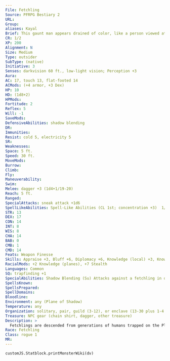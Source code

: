 ```yaml
---
File: Fetchling
Source: PFRPG Bestiary 2
URL: 
Group: 
aliases: Kayal
Brief: This gaunt man appears drained of color, like a person viewed at twilight or in a dark alley.
CR: 1/2
XP: 200
Alignment: N
Size: Medium
Type: outsider
SubType: (native)
Initiative: 3
Senses: darkvision 60 ft., low-light vision; Perception +3
Aura: 
AC: 17, touch 13, flat-footed 14
ACMods: (+4 armor, +3 Dex)
HP: 10
HD: (1d8+2)
HPMods: 
Fortitude: 2
Reflex: 5
Will: -1
SaveMods: 
DefensiveAbilities: shadow blending
DR: 
Immunities: 
Resist: cold 5, electricity 5
SR: 
Weaknesses: 
Space: 5 ft.
Speed: 30 ft.
MoveMods: 
Burrow: 
Climb: 
Fly: 
Maneuverability: 
Swim: 
Melee: dagger +3 (1d4+1/19-20)
Reach: 5 ft.
Ranged: 
SpecialAttacks: sneak attack +1d6
SpellLikeAbilities: Spell-Like Abilities (CL 1st; concentration +3)  1/day-disguise self (humanoid only)
STR: 13
DEX: 17
CON: 14
INT: 8
WIS: 8
CHA: 14
BAB: 0
CMB: 1
CMD: 14
Feats: Weapon Finesse
Skills: Appraise +3, Bluff +6, Diplomacy +6, Knowledge (local) +3, Knowledge (planes) +2, Perception +3, Sense Motive +3, Stealth +7
RacialMods: +2 Knowledge (planes), +7 Stealth
Languages: Common
SQ: trapfinding +1
SpecialAbilities: Shadow Blending (Su) Attacks against a fetchling in dim light have a 50% miss chance instead of the normal 20% miss chance. This ability does not grant total concealment; it just increases the miss chance.
SpellsKnown: 
SpellsPrepared: 
SpellDomains: 
Bloodline: 
Environment: any (Plane of Shadow)
Temperature: any
Organization: solitary, pair, guild (3-12), or enclave (13-30 plus 1-4 2nd-4th level rogue spies, 1-4 2nd-4th level sorcerers, and 1 3rd-6th level fighter/rogue leader)
Treasure: NPC gear (chain shirt, dagger, other treasure)
Description: >
  Fetchlings are descended from generations of humans trapped on the Plane of Shadow. Infused with the essence of that plane, they are more and less than human, and often serve as middlemen in planar trade and politics. Other than their yellow eyes, their flesh has no color-it is either stark white, midnight black, or a shade of gray. On the Material Plane, they conceal themselves with heavy clothing or dim light so they can work without prejudice. The name "fetchling" is a human word; their own name for their race is kayal, meaning "shadow people."  A fetchling stands 6 feet tall, but is generally lithe and wiry of frame, weighing only 150 pounds. Fetchlings live as long as half-elves.  FETCHLING CHARACTERS  Fetchlings are defined by their class levels-they do not possess racial HD. They have the following racial traits.  +2 Dexterity, +2 Charisma, -2 Wisdom: Fetchlings are quick and forceful, but often strange and easily distracted by errant thoughts.  Darkvision: Fetchlings see in the dark up to 60 feet.  Low-Light Vision: Fetchlings can see twice as far as humans in conditions of dim light.  Skilled: Fetchlings have a +2 racial bonus on Knowledge (planes) and Stealth checks.  Shadow Blending: See above.  Shadowy Resistance: Fetchlings have cold resistance 5 and electricity resistance 5.  Spell-Like Abilities (Sp): A fetchling can use disguise self once per day as a spell-like ability. It can assume the form of any humanoid creature using this spell-like ability. When a fetchling reaches 9th level in any combination of classes, it gains shadow walk (self only) as a spell-like ability usable once per day, and at 13th level, it gains plane shift (self only, to the Plane of Shadow or the Material Plane only) usable once per day. A fetchling's caster level is equal to its total Hit Dice.  Languages Fetchlings begin play speaking Common. A fetchling with a high Intelligence score can choose any of the following languages: Aklo, Aquan, Auran, Draconic, D'ziriak (understanding only, cannot speak), Ignan, Terran, and any regional human tongue.
Race: Fetchling
Class: rogue 1
MR: 
---
```

```dataviewjs
customJS.Statblock.printMonsterWiki(dv)
```
